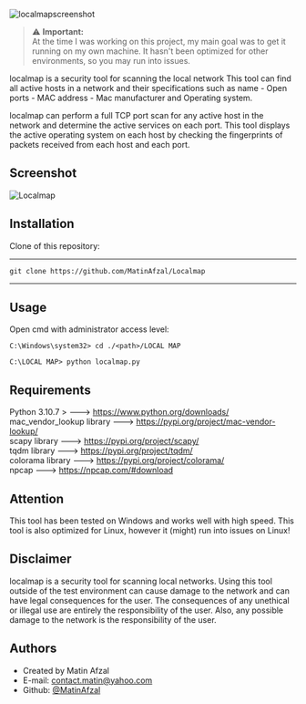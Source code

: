 
![localmapscreenshot](https://user-images.githubusercontent.com/128434167/229271973-7ba89b37-4bcb-439c-ab6b-a1b2cfb9de6a.png)

> ⚠️ **Important:**  
> At the time I was working on this project, my main goal was to get it running on my own machine. It hasn't been optimized for other environments, so you may run into issues.

localmap is a security tool for scanning the local network This tool can find all active hosts in a network and their specifications such as name - Open ports - MAC address - Mac manufacturer and Operating system.

localmap can perform a full TCP port scan for any active host in the network and determine the active services on each port. This tool displays the active operating system on each host by checking the fingerprints of packets received from each host and each port.






## Screenshot
![Localmap](https://user-images.githubusercontent.com/128434167/229272012-e59fce87-cb72-4582-95c8-caafe7963219.png)






## Installation
Clone of this repository: 

---
    git clone https://github.com/MatinAfzal/Localmap
---



## Usage

Open cmd with administrator access level:
```
C:\Windows\system32> cd ./<path>/LOCAL MAP

C:\LOCAL MAP> python localmap.py

```




## Requirements
Python 3.10.7 > ---> https://www.python.org/downloads/  
mac_vendor_lookup library ---> https://pypi.org/project/mac-vendor-lookup/  
scapy library ---> https://pypi.org/project/scapy/  
tqdm library ---> https://pypi.org/project/tqdm/  
colorama library ---> https://pypi.org/project/colorama/  
npcap ---> https://npcap.com/#download  

## Attention
This tool has been tested on Windows and works well with high speed. This tool is also optimized for Linux, however it (might) run into issues on Linux!

## Disclaimer
localmap is a security tool for scanning local networks. Using this tool outside of the test environment can cause damage to the network and can have legal consequences for the user. The consequences of any unethical or illegal use are entirely the responsibility of the user. Also, any possible damage to the network is the responsibility of the user.


## Authors
- Created by Matin Afzal
- E-mail: contact.matin@yahoo.com
- Github: [@MatinAfzal](https://www.github.com/MatinAfzal)

